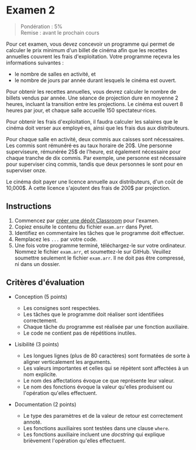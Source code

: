 # Examen 2

> Pondération : 5%\
> Remise : avant le prochain cours

Pour cet examen, vous devez concevoir un programme qui permet de
calculer le prix minimum d'un billet de cinéma afin que les recettes
annuelles couvrent les frais d'exploitation. Votre programme reçevra les
informations suivantes :

- le nombre de salles en activité, et
- le nombre de jours par année durant lesquels le cinéma est ouvert.

Pour obtenir les recettes annuelles, vous devrez calculer le nombre de
billets vendus par année. Une séance de projection dure en moyenne 2
heures, incluant la transition entre les projections. Le cinéma est
ouvert 8 heures par jour, et chaque salle accueille 150
spectateur·rices.

Pour obtenir les frais d'exploitation, il faudra calculer les salaires
que le cinéma doit verser aux employé·es, ainsi que les frais dus aux
distributeurs.

Pour chaque salle en activité, deux commis aux caisses sont nécessaires.
Les commis sont rémunéré·es au taux horaire de 20\$. Une personne
superviseure, rémunérée 25\$ de l'heure, est également nécessaire pour
chaque tranche de dix commis. Par exemple, une personne est nécessaire
pour superviser cinq commis, tandis que deux personnes le sont pour en
superviser onze.

Le cinéma doit payer une licence annuelle aux distributeurs, d'un coût
de 10,000\$. À cette licence s'ajoutent des frais de 200$ par
projection.

## Instructions

1. Commencez par [créer une dépôt Classroom][Classroom] pour l'examen.
2. Copiez ensuite le contenu du fichier `exam.arr` dans Pyret.
3. Identifiez en commentaire les tâches que le programme doit effectuer.
4. Remplacez les `...` par votre code.
5. Une fois votre programme terminé, téléchargez-le sur votre
   ordinateur. Nommez le fichier `exam.arr`, et soumettez-le sur GitHub.
   Veuillez soumettre seulement le fichier `exam.arr`. Il ne doit pas
   être compressé, ni dans un dossier.

[Classroom]: https://classroom.github.com/a/caDml2sC

## Critères d'évaluation

- Conception (5 points)
  - Les consignes sont respectées.
  - Les tâches que le programme doit réaliser sont identifiées
    correctement.
  - Chaque tâche du programme est réalisée par une fonction auxiliaire.
  - Le code ne contient pas de répétitions inutiles.

- Lisibilité (3 points)
  - Les longues lignes (plus de 80 caractères) sont formatées de sorte à
    aligner verticalement les arguments.
  - Les valeurs importantes et celles qui se répètent sont affectées à
    un nom explicite.
  - Le nom des affectations évoque ce que représente leur valeur.
  - Le nom des fonctions évoque la valeur qu'elles produisent ou
    l'opération qu'elles effectuent.

- Documentation (2 points)
  - Le type des paramètres et de la valeur de retour est correctement
    annoté.
  - Les fonctions auxiliaires sont testées dans une clause `where`.
  - Les fonctions auxiliaire incluent une _docstring_ qui explique
    brièvement l'opération qu'elles effectuent.
